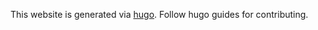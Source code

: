 This website is generated via [hugo](https://gohugo.io/getting-started/quick-start/). Follow hugo guides for contributing.